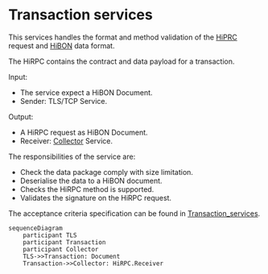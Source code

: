 # Transaction services

This services handles the format and method validation of the [HiPRC](/documents/protocols/hibon/Hash_invariant_Remote_Procedure_Call.md) request and [HiBON](/documents/protocols/hibon/Hash_invariant_Binary_Object_Notation.md) data format. 

The HiRPC contains the contract and data payload for a transaction. 

Input: 

  - The service expect a HiBON Document. 
  - Sender: TLS/TCP Service.

Output:

  - A HiRPC request as HiBON Document. 
  - Receiver: [Collector](/documents/architecture/Collector.md) Service.

The responsibilities of the service are:

  - Check the data package comply with size limitation.
  - Deserialise the data to a HiBON document.
  - Checks the HiRPC method is supported.
  - Validates the signature on the HiRPC request.

The acceptance criteria specification can be found in [Transaction_services](/bdd/tagion/testbench/services/Transaction_service.md).

```mermaid
sequenceDiagram
    participant TLS
    participant Transaction
    participant Collector
    TLS->>Transaction: Document
    Transaction->>Collector: HiRPC.Receiver
```
